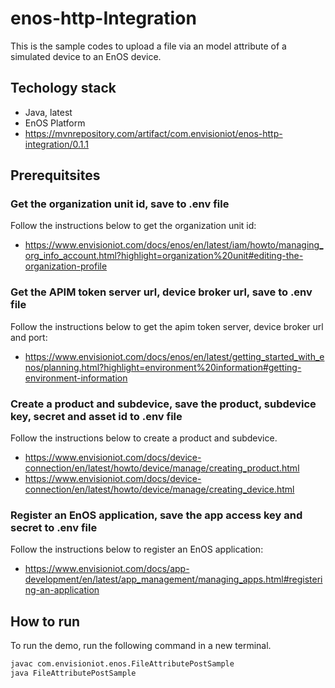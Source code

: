 # enos-http-Integration
This is the sample codes to upload a file via an model attribute of a simulated device to an EnOS device.


## Techology stack
- Java, latest
- EnOS Platform
- https://mvnrepository.com/artifact/com.envisioniot/enos-http-integration/0.1.1

## Prerequitsites

### Get the organization unit id, save to .env file
Follow the instructions below to get the organization unit id:
- https://www.envisioniot.com/docs/enos/en/latest/iam/howto/managing_org_info_account.html?highlight=organization%20unit#editing-the-organization-profile

### Get the APIM token server url, device broker url, save to .env file
Follow the instructions below to get the apim token server, device broker url and port:
- https://www.envisioniot.com/docs/enos/en/latest/getting_started_with_enos/planning.html?highlight=environment%20information#getting-environment-information

### Create a product and subdevice, save the product, subdevice key, secret and asset id to .env file
Follow the instructions below to create a product and subdevice.
- https://www.envisioniot.com/docs/device-connection/en/latest/howto/device/manage/creating_product.html
- https://www.envisioniot.com/docs/device-connection/en/latest/howto/device/manage/creating_device.html

### Register an EnOS application, save the app access key and secret to .env file
Follow the instructions below to register an EnOS application:
- https://www.envisioniot.com/docs/app-development/en/latest/app_management/managing_apps.html#registering-an-application

## How to run
To run the demo, run the following command in a new terminal.
```bash
javac com.envisioniot.enos.FileAttributePostSample
java FileAttributePostSample
```
